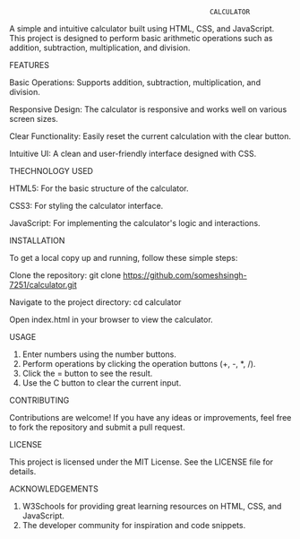                                                       CALCULATOR
                        
A simple and intuitive calculator built using HTML, CSS, and JavaScript. This project is designed to perform basic arithmetic operations such as addition, subtraction, multiplication, and division.


FEATURES

Basic Operations: Supports addition, subtraction, multiplication, and division.

Responsive Design: The calculator is responsive and works well on various screen sizes.

Clear Functionality: Easily reset the current calculation with the clear button.

Intuitive UI: A clean and user-friendly interface designed with CSS.

THECHNOLOGY USED

HTML5: For the basic structure of the calculator.

CSS3: For styling the calculator interface.

JavaScript: For implementing the calculator's logic and interactions.

INSTALLATION

To get a local copy up and running, follow these simple steps:

Clone the repository: git clone https://github.com/someshsingh-7251/calculator.git

Navigate to the project directory: cd calculator

Open index.html in your browser to view the calculator.

USAGE

1. Enter numbers using the number buttons.
2. Perform operations by clicking the operation buttons (+, -, *, /).
3. Click the = button to see the result.
4. Use the C button to clear the current input.
   
CONTRIBUTING

Contributions are welcome! If you have any ideas or improvements, feel free to fork the repository and submit a pull request.

LICENSE

This project is licensed under the MIT License. See the LICENSE file for details.

ACKNOWLEDGEMENTS

1. W3Schools for providing great learning resources on HTML, CSS, and JavaScript.
2. The developer community for inspiration and code snippets.
